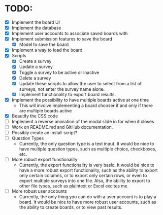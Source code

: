 # TODO:
- [x] Implement the board UI
- [x] Implement the database
- [x] Implement user accounts to associate saved boards with
- [x] Implement submission features to save the board
  - [x] Model to save the board
- [x] Implement a way to load the board
- [x] Scripts
  - [x] Create a survey
  - [x] Update a survey
  - [x] Toggle a survey to be active or inactive
  - [x] Delete a survey
  - [x] Update these scripts to allow the user to select from a list of surveys, not enter the survey name alone.
  - [x] Implement functionality to export board results.
- [x] Implement the possibility to have multiple boards active at one time
  - This will involve implementing a board chooser if and only if there are multiple boards active
- [x] Beautify the CSS code
- [ ] Implement a reverse animation of the modal slide in for when it closes
- [ ] Work on README.md and GitHub documentation.
- [ ] Possibly create an install script?
- [ ] Question Types
  - Currently, the only question type is a text input. It would be nice to have multiple question types, such as multiple choice, checkboxes, etc.
- [ ] More robust export functionality
  - Currently, the export functionality is very basic. It would be nice to have a more robust export functionality, such as the ability to export only certain columns, or to export only certain rows, or even to export multiple surveys into one file. Also, the ability to export to other file types, such as plaintext or Excel excites me.
- [ ] More robust user accounts
  - Currently, the only thing you can do with a user account is to play a board. It would be nice to have more robust user accounts, such as the ability to create boards, or to view past results.